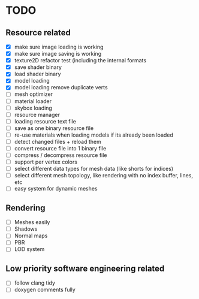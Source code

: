 # TODO

## Resource related
- [x] make sure image loading is working
- [x] make sure image saving is working
- [x] texture2D refactor test (including the internal formats
- [x] save shader binary
- [x] load shader binary
- [x] model loading
- [x] model loading remove duplicate verts
- [ ] mesh optimizer
- [ ] material loader
- [ ] skybox loading
- [ ] resource manager
- [ ] loading resource text file
- [ ] save as one binary resource file
- [ ] re-use materials when loading models if its already been loaded
- [ ] detect changed files + reload them
- [ ] convert resource file into 1 binary file
- [ ] compress / decompress resource file
- [ ] support per vertex colors
- [ ] select different data types for mesh data (like shorts for indices)
- [ ] select different mesh topology, like rendering with no index buffer, lines, etc
- [ ] easy system for dynamic meshes

## Rendering
- [ ] Meshes easily
- [ ] Shadows
- [ ] Normal maps
- [ ] PBR
- [ ] LOD system

## Low priority software engineering related
- [ ] follow clang tidy
- [ ] doxygen comments fully
